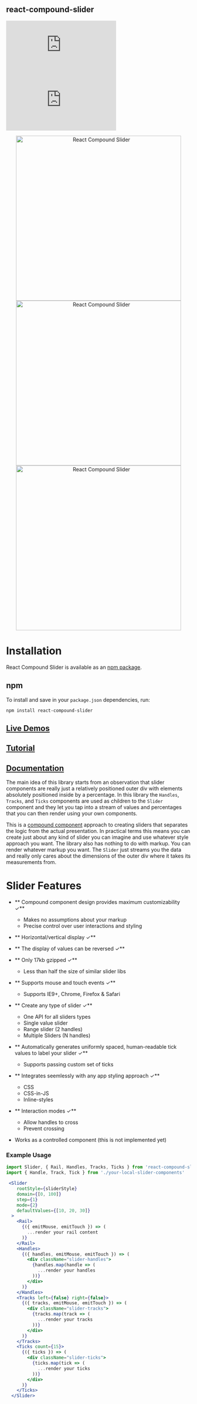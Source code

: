 ## react-compound-slider

![](http://img.badgesize.io/sghall/react-compound-slider/gh-pages/fileSize/react-compound-slider.min.js?label=minified)
![](http://img.badgesize.io/sghall/react-compound-slider/gh-pages/fileSize/react-compound-slider.min.js?compression=gzip)

<div style="text-align:center;">
  <a href="https://sghall.github.io/react-compound-slider/#/slider-demos/horizontal" target="\_parent"><img src="https://user-images.githubusercontent.com/4615775/30075819-cd06121e-922b-11e7-916c-a7c7de29f933.png" alt="React Compound Slider" style="width:450px;"/></a>
</div>
<div style="text-align:center;">
  <a href="https://sghall.github.io/react-compound-slider/#/slider-demos/horizontal" target="\_parent"><img src="https://user-images.githubusercontent.com/4615775/30075820-cd163fb8-922b-11e7-963a-168e21dbfbc3.png" alt="React Compound Slider" style="width:450px;"/></a>
</div>
<div style="text-align:center;">
  <a href="https://sghall.github.io/react-compound-slider/#/slider-demos/horizontal" target="\_parent"><img src="https://user-images.githubusercontent.com/4615775/30075818-cd02968e-922b-11e7-9d89-7b449e70367e.png" alt="React Compound Slider" style="width:450px;"/></a>
</div>

# Installation

React Compound Slider is available as an [npm package](https://www.npmjs.org/package/react-compound-slider).

## npm

To install and save in your `package.json` dependencies, run:

```
npm install react-compound-slider
```

## [Live Demos](https://sghall.github.io/react-compound-slider/#/slider-demos/horizontal)

## [Tutorial](https://sghall.github.io/react-compound-slider/#/getting-started/tutorial)

## [Documentation](https://sghall.github.io/react-compound-slider/#/component-api/slider)

The main idea of this library starts from an observation that slider components are really just a relatively positioned outer div with elements absolutely positioned inside by a percentage.
In this library the `Handles`, `Tracks`, and `Ticks` components are used as children to the `Slider` component and they let you tap into a stream of values and percentages that you can then render using your own components.

This is a [compound component](https://www.youtube.com/watch?v=hEGg-3pIHlE) approach to creating sliders that separates the logic from the actual presentation.
In practical terms this means you can create just about any kind of slider you can imagine and use whatever style approach you want.
The library also has nothing to do with markup.  You can render whatever markup you want.
The `Slider` just streams you the data and really only cares about the dimensions of the outer div where it takes its measurements from.

# Slider Features

- ** Compound component design provides maximum customizability ✓**
  - Makes no assumptions about your markup
  - Precise control over user interactions and styling

- ** Horizontal/vertical display ✓**

- ** The display of values can be reversed ✓**

- ** Only 17kb gzipped ✓**
  - Less than half the size of similar slider libs

- ** Supports mouse and touch events ✓**
  - Supports IE9+, Chrome, Firefox & Safari

- ** Create any type of slider ✓**
  - One API for all sliders types
  - Single value slider
  - Range slider (2 handles)
  - Multiple Sliders (N handles)

- ** Automatically generates uniformly spaced, human-readable tick values to label your slider ✓**
  - Supports passing custom set of ticks

- ** Integrates seemlessly with any app styling approach ✓**
  - CSS
  - CSS-in-JS
  - Inline-styles

- ** Interaction modes ✓**
  - Allow handles to cross
  - Prevent crossing

- Works as a controlled component (this is not implemented yet)

### Example Usage

```jsx
import Slider, { Rail, Handles, Tracks, Ticks } from 'react-compound-slider'
import { Handle, Track, Tick } from './your-local-slider-components'

 <Slider
    rootStyle={sliderStyle}
    domain={[0, 100]}
    step={1}
    mode={2}
    defaultValues={[10, 20, 30]}
  >
    <Rail>
      {({ emitMouse, emitTouch }) => (
      	...render your rail content
      )}
    </Rail>
    <Handles>
      {({ handles, emitMouse, emitTouch }) => (
        <div className="slider-handles">
          {handles.map(handle => (
          	...render your handles
          ))}
        </div>
      )}
    </Handles>
    <Tracks left={false} right={false}>
      {({ tracks, emitMouse, emitTouch }) => (
        <div className="slider-tracks">
          {tracks.map(track => (
          	...render your tracks
          ))}
        </div>
      )}
    </Tracks>
    <Ticks count={15}>
      {({ ticks }) => (
        <div className="slider-ticks">
          {ticks.map(tick => (
          	...render your ticks
          ))}
        </div>
      )}
    </Ticks>
  </Slider>
```